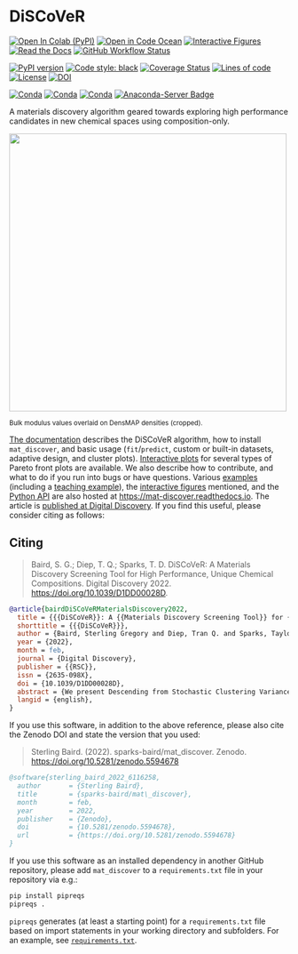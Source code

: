 <!-- TODO: add buttons for code ocean and Zenodo DOI [![Open in Code Ocean](https://codeocean.com/codeocean-assets/badge/open-in-code-ocean.svg)](https://codeocean.com/capsule/3904426/tree)-->
# DiSCoVeR

[![Open In Colab (PyPI)](https://colab.research.google.com/assets/colab-badge.svg)](https://colab.research.google.com/drive/1MgV_ZewS6gLm1a3Vyhg33pFHi5uTld_2?usp=sharing)
[![Open in Code Ocean](https://codeocean.com/codeocean-assets/badge/open-in-code-ocean.svg)](https://doi.org/10.24433/CO.8463578.v1)
[![Interactive Figures](https://img.shields.io/static/v1?message=Open%20interactive%20figures&logo=github&labelColor=5c5c5c&color=blueviolet&logoColor=white&label=%20)](https://mat-discover.readthedocs.io/en/latest/figures.html)
[![Read the Docs](https://img.shields.io/readthedocs/mat-discover?label=Read%20the%20docs&logo=readthedocs)](https://mat-discover.readthedocs.io/en/latest/)
[![GitHub Workflow Status](https://img.shields.io/github/workflow/status/sparks-baird/mat_discover/Install%20with%20flit%20and%20test%20via%20Pytest?label=main)](https://github.com/sparks-baird/mat_discover/actions/workflows/flit-install-test.yml)

[![PyPI version](https://img.shields.io/pypi/v/mat_discover.svg)](https://pypi.org/project/mat_discover/)
[![Code style: black](https://img.shields.io/badge/code%20style-black-000000.svg)](https://github.com/psf/black)
[![Coverage Status](https://coveralls.io/repos/github/sparks-baird/mat_discover/badge.svg?service=github)](https://coveralls.io/github/sparks-baird/mat_discover)
[![Lines of code](https://img.shields.io/tokei/lines/github/sparks-baird/mat_discover)](https://img.shields.io/tokei/lines/github/sparks-baird/mat_discover)
[![License](https://img.shields.io/github/license/sparks-baird/mat_discover?service=github)](https://img.shields.io/github/license/sparks-baird/mat_discover)
[![DOI](https://zenodo.org/badge/392897894.svg?service=github)](https://zenodo.org/badge/latestdoi/392897894)
<!-- ![PyPI - License](https://img.shields.io/pypi/l/mat_discover) -->
<!-- [![Coverage Status](https://coveralls.io/repos/github/sparks-baird/mat_discover/badge.svg?branch=main)](https://coveralls.io/github/sparks-baird/mat_discover?branch=main) -->
<!-- ![Coveralls](https://img.shields.io/coveralls/github/sparks-baird/mat_discover) -->

[![Conda](https://img.shields.io/conda/v/sgbaird/mat_discover)](https://anaconda.org/sgbaird/mat_discover)
[![Conda](https://img.shields.io/conda/pn/sgbaird/mat_discover)](https://anaconda.org/sgbaird/mat_discover)
[![Conda](https://img.shields.io/conda/dn/sgbaird/mat_discover?label=conda%7Cdownloads)](https://anaconda.org/sgbaird/mat_discover)
[![Anaconda-Server Badge](https://anaconda.org/sgbaird/mat_discover/badges/latest_release_relative_date.svg)](https://anaconda.org/sgbaird/mat_discover)
<!-- ![Conda](https://img.shields.io/conda/dn/sgbaird/mat_discover) -->
<!-- [![Anaconda-Server Downloads](https://anaconda.org/sgbaird/mat_discover/badges/downloads.svg)](https://anaconda.org/sgbaird/mat_discover) -->
<!-- [![Anaconda-Server Downloads](https://anaconda.org/sgbaird/mat_discover/badges/downloads.svg?service=github)](https://anaconda.org/sgbaird/mat_discover) -->
<!-- ![PyPI - Downloads](https://img.shields.io/pypi/dm/mat_discover?label=PyPI%20downloads) -->

A materials discovery algorithm geared towards exploring high performance candidates in new chemical spaces using composition-only.

<img src=https://user-images.githubusercontent.com/45469701/139520031-bf4fda18-9be7-4c54-b70b-c9be8e974cea.png width=500>  

<sup>Bulk modulus values overlaid on DensMAP densities (cropped).</sup>

[The documentation](https://mat-discover.readthedocs.io/) describes the DiSCoVeR algorithm, how to install `mat_discover`, and basic usage (`fit`/`predict`, custom or built-in datasets, adaptive design, and cluster plots). [Interactive plots](https://mat-discover.readthedocs.io/en/latest/figures.html) for several types of
Pareto front plots are available. We also describe how to contribute, and what to do if you run into bugs or have questions. Various [examples](https://mat-discover.readthedocs.io/en/latest/examples.html) (including a [teaching example](https://mat-discover.readthedocs.io/en/latest/examples.html#bare-bones)), the [interactive figures](https://mat-discover.readthedocs.io/en/latest/figures.html#figures) mentioned, and the [Python API](https://mat-discover.readthedocs.io/en/latest/modules.html) are also hosted at https://mat-discover.readthedocs.io. The article is [published at Digital Discovery](https://dx.doi.org/10.1039/D1DD00028D). If you find this useful, please consider citing as follows:

## Citing
> Baird, S. G.; Diep, T. Q.; Sparks, T. D. DiSCoVeR: A Materials Discovery Screening Tool for High Performance, Unique Chemical Compositions. Digital Discovery 2022. https://doi.org/10.1039/D1DD00028D.

```bib
@article{bairdDiSCoVeRMaterialsDiscovery2022,
  title = {{{DiSCoVeR}}: A {{Materials Discovery Screening Tool}} for {{High Performance}}, {{Unique Chemical Compositions}}},
  shorttitle = {{{DiSCoVeR}}},
  author = {Baird, Sterling Gregory and Diep, Tran Q. and Sparks, Taylor D.},
  year = {2022},
  month = feb,
  journal = {Digital Discovery},
  publisher = {{RSC}},
  issn = {2635-098X},
  doi = {10.1039/D1DD00028D},
  abstract = {We present Descending from Stochastic Clustering Variance Regression (DiSCoVeR) (https://github.com/sparks-baird/mat_discover), a Python tool for identifying and assessing high-performing, chemically unique compositions relative to existing compounds using a combination of a chemical distance metric, density-aware dimensionality reduction, clustering, and a regression model. In this work, we create pairwise distance matrices between compounds via Element Mover's Distance (ElMD) and use these to create 2D density-aware embeddings for chemical compositions via Density-preserving Uniform Manifold Approximation and Projection (DensMAP). Because ElMD assigns distances between compounds that are more chemically intuitive than Euclidean-based distances, the compounds can then be clustered into chemically homogeneous clusters via Hierarchical Density-based Spatial Clustering of Applications with Noise (HDBSCAN*). In combination with performance predictions via Compositionally-Restricted Attention-Based Network (CrabNet), we introduce several new metrics for materials discovery and validate DiSCoVeR on Materials Project bulk moduli using compound-wise and cluster-wise validation methods. We visualize these via multi-objective Pareto front plots and assign a weighted score to each composition that encompasses the trade-off between performance and density-based chemical uniqueness. In addition to density-based metrics, we explore an additional uniqueness proxy related to property gradients in DensMAP space. As a validation study, we use DiSCoVeR to screen materials for both performance and uniqueness to extrapolate to new chemical spaces. Top-10 rankings are provided for the compound-wise density and property gradient uniqueness proxies. Top-ranked compounds can be further curated via literature searches, physics-based simulations, and/or experimental synthesis. Finally, we compare DiSCoVeR against the naive baseline of random search for several parameter combinations in an adaptive design scheme. To our knowledge, this is the first time automated screening has been performed with explicit emphasis on discovering high-performing, novel materials.},
  langid = {english},
}
```

If you use this software, in addition to the above reference, please also cite the Zenodo DOI and state the version that you used:
> Sterling Baird. (2022). sparks-baird/mat_discover. Zenodo. https://doi.org/10.5281/zenodo.5594678

```bib
@software{sterling_baird_2022_6116258,
  author       = {Sterling Baird},
  title        = {sparks-baird/mat\_discover},
  month        = feb,
  year         = 2022,
  publisher    = {Zenodo},
  doi          = {10.5281/zenodo.5594678},
  url          = {https://doi.org/10.5281/zenodo.5594678}
}
```

If you use this software as an installed dependency in another GitHub repository, please add `mat_discover` to a `requirements.txt` file in your repository via e.g.:
```bash
pip install pipreqs
pipreqs .
```
`pipreqs` generates (at least a starting point) for a `requirements.txt` file based on import statements in your working directory and subfolders. For an example, see [`requirements.txt`](requirements.txt).
